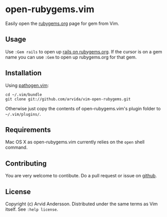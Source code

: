 # open-rubygems.vim

Easily open the [rubygems.org](http://rubygems.org/) page for gem from Vim.

## Usage

Use `:Gem rails` to open up [rails on rubygems.org](http://rubygems.org/gems/rails). If the cursor is on a gem name you can use `:Gem` to open up rubygems.org for that gem.

## Installation

Using [pathogen.vim](https://github.com/tpope/vim-pathogen):

    cd ~/.vim/bundle
    git clone git://github.com/arvida/vim-open-rubygems.git
    
Otherwise just copy the contents of open-rubygems.vim's plugin folder to `~/.vim/plugins/`.

## Requirements

Mac OS X as open-rubygems.vim currently relies on the `open` shell command.

## Contributing

You are very welcome to contibute. Do a pull request or issue on [github](https://github.com/arvida/vim-open-rubygems).

## License

Copyright (c) Arvid Andersson.  Distributed under the same terms as Vim itself.
See `:help license`.